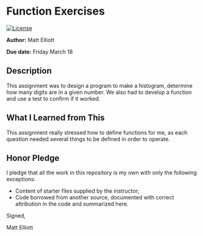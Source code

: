 # Function Exercises

 [![License](http://img.shields.io/badge/license-MIT-blue.svg)](http://en.wikipedia.org/wiki/MIT_License)

**Author:** Matt Elliott

**Due date:** Friday March 18

## Description

This assignment was to design a program to make a histogram, determine how many
digits are in a given number. We also had to develop a function and use a test
to confirm if it worked.

## What I Learned from This

This assignment really stressed how to define functions for me, as each question
needed several things to be defined in order to operate.

## Honor Pledge

I pledge that all the work in this repository is my own with only the following exceptions:

* Content of starter files supplied by the instructor;
* Code borrowed from another source, documented with correct attribution in the code and summarized here.

Signed,

Matt Elliott
